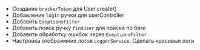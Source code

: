 * Создание `brockerToken` для User.create()
* Добавление `logIn` ручки для userController
* Добавить `ExeptionsFilter`
* Добавить поиск ручку `findUser` для поиска по базе
* Добавить обработку ошибок через `ExeptionsFilter`
* Настройка отображение логов `LoggerService`. Сделать красивые логи